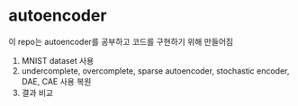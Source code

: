 # autoencoder
이 repo는 autoencoder를 공부하고 코드를 구현하기 위해 만들어짐

1. MNIST dataset 사용
2. undercomplete, overcomplete, sparse autoencoder, stochastic encoder, DAE, CAE 사용 복원
3. 결과 비교
